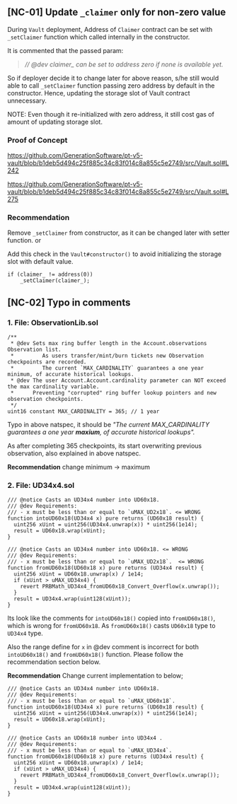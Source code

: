 ## [NC-01] Update `_claimer` only for non-zero value
During `Vault` deployment, Address of `Claimer` contract can be set with `_setClaimer` function which called internally in the constructor. 

It is commented that the passed param:
> *// @dev claimer_ can be set to address zero if none is available yet.*

So if deployer decide it to change later for above reason, s/he still would able to call `_setClaimer` function passing zero address by default in the constructor. Hence, updating the storage slot of Vault contract unnecessary. 

NOTE: Even though it re-initialized with zero address, it still cost gas of amount of updating storage slot.  

### Proof of Concept

https://github.com/GenerationSoftware/pt-v5-vault/blob/b1deb5d494c25f885c34c83f014c8a855c5e2749/src/Vault.sol#L242

https://github.com/GenerationSoftware/pt-v5-vault/blob/b1deb5d494c25f885c34c83f014c8a855c5e2749/src/Vault.sol#L275

### Recommendation
Remove `_setClaimer` from constructor, as it can be changed later with setter function. 
or 

Add this check in the `Vault#constructor()` to avoid initializing the storage slot with default value.
```solidity
if (claimer_ != address(0)) 
	_setClaimer(claimer_); 
```


## [NC-02] Typo in comments

### 1. File: ObservationLib.sol

```solidity
/**
 * @dev Sets max ring buffer length in the Account.observations Observation list.
 *         As users transfer/mint/burn tickets new Observation checkpoints are recorded.
 *         The current `MAX_CARDINALITY` guarantees a one year minimum, of accurate historical lookups.
 * @dev The user Account.Account.cardinality parameter can NOT exceed the max cardinality variable.
 *      Preventing "corrupted" ring buffer lookup pointers and new observation checkpoints.
 */
uint16 constant MAX_CARDINALITY = 365; // 1 year
```

Typo in above natspec, it should be *"The current MAX_CARDINALITY guarantees a one year **maxium**, of accurate historical lookups".* 

As after completing 365 checkpoints, its start overwriting previous observation, also explained in above natspec.

**Recommendation**
change minimum -> maximum 

### 2. File: UD34x4.sol

```solidity
/// @notice Casts an UD34x4 number into UD60x18.
/// @dev Requirements:
/// - x must be less than or equal to `uMAX_UD2x18`. <= WRONG
function intoUD60x18(UD34x4 x) pure returns (UD60x18 result) {
  uint256 xUint = uint256(UD34x4.unwrap(x)) * uint256(1e14);
  result = UD60x18.wrap(xUint);
}
```
```solidity
/// @notice Casts an UD34x4 number into UD60x18. <= WRONG
/// @dev Requirements:
/// - x must be less than or equal to `uMAX_UD2x18`.  <= WRONG
function fromUD60x18(UD60x18 x) pure returns (UD34x4 result) {
  uint256 xUint = UD60x18.unwrap(x) / 1e14;
  if (xUint > uMAX_UD34x4) {
    revert PRBMath_UD34x4_fromUD60x18_Convert_Overflow(x.unwrap());
  }
  result = UD34x4.wrap(uint128(xUint));
}
```


Its look like the comments for `intoUD60x18()` copied  into `fromUD60x18()`, which is wrong for `fromUD60x18`. As `fromUD60x18()` casts `UD60x18` type to `UD34x4` type. 

Also the range define for `x` in @dev comment is incorrect for both `intoUD60x18()` and `fromUD60x18()` function. Please follow the recommendation section below. 

**Recommendation**
Change current implementation to below; 

```solidity
/// @notice Casts an UD34x4 number into UD60x18.
/// @dev Requirements:
/// - x must be less than or equal to `uMAX_UD60x18`.
function intoUD60x18(UD34x4 x) pure returns (UD60x18 result) {
  uint256 xUint = uint256(UD34x4.unwrap(x)) * uint256(1e14);
  result = UD60x18.wrap(xUint);
}
```

```solidity
/// @notice Casts an UD60x18 number into UD34x4 .
/// @dev Requirements:
/// - x must be less than or equal to `uMAX_UD34x4`.
function fromUD60x18(UD60x18 x) pure returns (UD34x4 result) {
  uint256 xUint = UD60x18.unwrap(x) / 1e14;
  if (xUint > uMAX_UD34x4) {
    revert PRBMath_UD34x4_fromUD60x18_Convert_Overflow(x.unwrap());
  }
  result = UD34x4.wrap(uint128(xUint));
}
```


